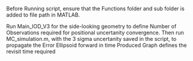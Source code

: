 Before Running script, ensure that the Functions folder and sub folder is added to file path in MATLAB. 

Run Main_IOD_V3 for the side-looking geometry to define Number of Observations required for positional uncertanity convergence. 
Then run MC_simulation.m, with the 3 sigma uncertanity saved in the script, to propagate the Error Ellipsoid forward in time 
Produced Graph defines the revisit time required 
